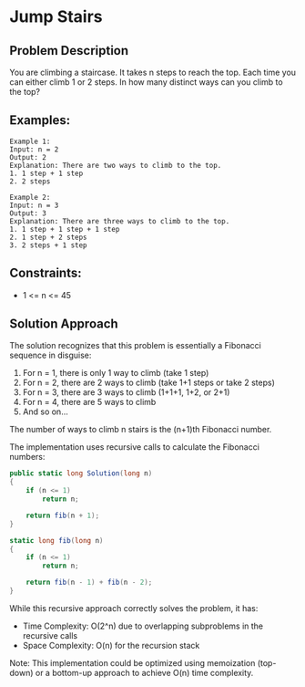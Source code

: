 # Jump Stairs

## Problem Description
You are climbing a staircase. It takes n steps to reach the top. Each time you can either climb 1 or 2 steps. In how many distinct ways can you climb to the top?

## Examples:
```
Example 1:
Input: n = 2
Output: 2
Explanation: There are two ways to climb to the top.
1. 1 step + 1 step
2. 2 steps

Example 2:
Input: n = 3
Output: 3
Explanation: There are three ways to climb to the top.
1. 1 step + 1 step + 1 step
2. 1 step + 2 steps
3. 2 steps + 1 step
```

## Constraints:
- 1 <= n <= 45

## Solution Approach
The solution recognizes that this problem is essentially a Fibonacci sequence in disguise:

1. For n = 1, there is only 1 way to climb (take 1 step)
2. For n = 2, there are 2 ways to climb (take 1+1 steps or take 2 steps)
3. For n = 3, there are 3 ways to climb (1+1+1, 1+2, or 2+1)
4. For n = 4, there are 5 ways to climb
5. And so on...

The number of ways to climb n stairs is the (n+1)th Fibonacci number.

The implementation uses recursive calls to calculate the Fibonacci numbers:
```csharp
public static long Solution(long n)
{
    if (n <= 1)
        return n;

    return fib(n + 1);
}

static long fib(long n)
{
    if (n <= 1)
        return n;

    return fib(n - 1) + fib(n - 2);
}
```

While this recursive approach correctly solves the problem, it has:
- Time Complexity: O(2^n) due to overlapping subproblems in the recursive calls
- Space Complexity: O(n) for the recursion stack

Note: This implementation could be optimized using memoization (top-down) or a bottom-up approach to achieve O(n) time complexity.
